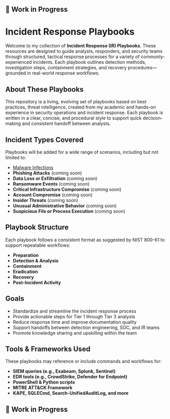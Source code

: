## 🚧 Work in Progress
# Incident Response Playbooks

Welcome to my collection of **Incident Response (IR) Playbooks**. These resources are designed to guide analysts, responders, and security teams through structured, tactical response processes for a variety of commonly-experienced incidents. Each playbook outlines detection methods, investigation steps, containment strategies, and recovery procedures—grounded in real-world response workflows.

## About These Playbooks

This repository is a living, evolving set of playbooks based on best practices, threat intelligence, created from my academic and hands-on experience in security operations and incident response. Each playbook is written in a clear, concise, and procedural style to support quick decision-making and consistent handoff between analysts.

## Incident Types Covered

Playbooks will be added for a wide range of scenarios, including but not limited to:

- [Malware Infections](https://github.com/marthajsosa/Incident-Response-Playbooks/tree/main/IR%20Malware)
- **Phishing Attacks** (coming soon)
- **Data Loss or Exfiltration** (coming soon)
- **Ransomware Events** (coming soon)
- **Critical Infrastructure Compromise** (coming soon)
- **Account Compromise** (coming soon)
- **Insider Threats** (coming soon)
- **Unusual Administrative Behavior** (coming soon)
- **Suspicious File or Process Execution** (coming soon)

## Playbook Structure

Each playbook follows a consistent format as suggested by NIST 800-61 to support repeatable workflows:

- **Preparation**
- **Detection & Analysis**
- **Containment**
- **Eradication**
- **Recovery**
- **Post-Incident Activity**

## Goals

- Standardize and streamline the incident response process  
- Provide actionable steps for Tier 1 through Tier 3 analysts  
- Reduce response time and improve documentation quality  
- Support handoffs between detection engineering, SOC, and IR teams  
- Promote knowledge sharing and upskilling within the team

## Tools & Frameworks Used

These playbooks may reference or include commands and workflows for:

- **SIEM queries (e.g., Exabeam, Splunk, Sentinel)**
- **EDR tools (e.g., CrowdStrike, Defender for Endpoint)**
- **PowerShell & Python scripts**
- **MITRE ATT&CK Framework**
- **KAPE, SQLECmd, Search-UnifiedAuditLog, and more**

## 🚧 Work in Progress
